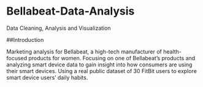 # Bellabeat-Data-Analysis
Data Cleaning, Analysis and Visualization

##Introduction

Marketing analysis for Bellabeat, a high-tech manufacturer of health-focused products for women. Focusing on one of Bellabeat’s products and analyzing smart device data to gain insight into how consumers are using their smart devices. Using a real public dataset of 30 FitBit users to explore smart device users’ daily habits.
